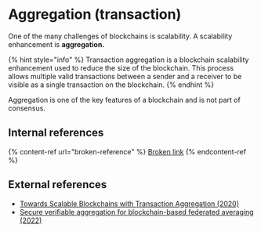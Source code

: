 # Aggregation (transaction)

&#x20;One of the many challenges of blockchains is scalability. A scalability enhancement is **aggregation.**

{% hint style="info" %}
Transaction aggregation is a blockchain scalability enhancement used to reduce the size of the blockchain. This process allows multiple valid transactions between a sender and a receiver to be visible as a single transaction on the blockchain.
{% endhint %}

Aggregation is one of the key features of a blockchain and is not part of consensus.

## Internal references

{% content-ref url="broken-reference" %}
[Broken link](broken-reference)
{% endcontent-ref %}

## External references

* [Towards Scalable Blockchains with Transaction Aggregation (2020)](https://www.zora.uzh.ch/id/eprint/186712/1/TxAgg-final2.pdf)
* [ Secure verifiable aggregation for blockchain-based federated averaging (2022)](https://www.sciencedirect.com/science/article/pii/S2667295221000362)
